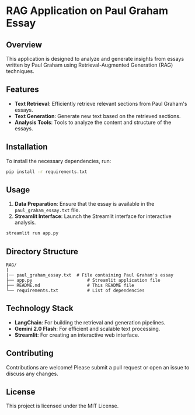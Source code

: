 # RAG Application on Paul Graham Essay

## Overview
This application is designed to analyze and generate insights from essays written by Paul Graham using Retrieval-Augmented Generation (RAG) techniques.

## Features
- **Text Retrieval**: Efficiently retrieve relevant sections from Paul Graham's essays.
- **Text Generation**: Generate new text based on the retrieved sections.
- **Analysis Tools**: Tools to analyze the content and structure of the essays.

## Installation
To install the necessary dependencies, run:
```bash
pip install -r requirements.txt
```

## Usage
1. **Data Preparation**: Ensure that the essay is available in the `paul_graham_essay.txt` file.
2. **Streamlit Interface**: Launch the Streamlit interface for interactive analysis.
```bash
streamlit run app.py
```

## Directory Structure
```
RAG/
|
|── paul_graham_essay.txt  # File containing Paul Graham's essay
├── app.py                     # Streamlit application file
├── README.md                  # This README file
└── requirements.txt           # List of dependencies
```

## Technology Stack
- **LangChain**: For building the retrieval and generation pipelines.
- **Gemini 2.0 Flash**: For efficient and scalable text processing.
- **Streamlit**: For creating an interactive web interface.

## Contributing
Contributions are welcome! Please submit a pull request or open an issue to discuss any changes.

## License
This project is licensed under the MIT License.
